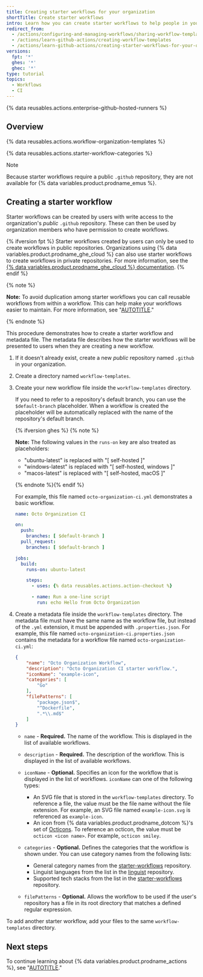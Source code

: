```yaml
---
title: Creating starter workflows for your organization
shortTitle: Create starter workflows
intro: Learn how you can create starter workflows to help people in your team add new workflows more easily.
redirect_from:
  - /actions/configuring-and-managing-workflows/sharing-workflow-templates-within-your-organization
  - /actions/learn-github-actions/creating-workflow-templates
  - /actions/learn-github-actions/creating-starter-workflows-for-your-organization
versions:
  fpt: '*'
  ghes: '*'
  ghec: '*'
type: tutorial
topics:
  - Workflows
  - CI
---
```


{% data reusables.actions.enterprise-github-hosted-runners %}

## Overview

{% data reusables.actions.workflow-organization-templates %}

{% data reusables.actions.starter-workflow-categories %}

> [!NOTE]
> Because starter workflows require a public `.github` repository, they are not available for {% data variables.product.prodname_emus %}.

## Creating a starter workflow

Starter workflows can be created by users with write access to the organization's _public_ `.github` repository. These can then be used by organization members who have permission to create workflows.

{% ifversion fpt %}
Starter workflows created by users can only be used to create workflows in public repositories. Organizations using {% data variables.product.prodname_ghe_cloud %} can also use starter workflows to create workflows in private repositories. For more information, see the [{% data variables.product.prodname_ghe_cloud %} documentation](/enterprise-cloud@latest/actions/using-workflows/creating-starter-workflows-for-your-organization).
{% endif %}

{% note %}

**Note:** To avoid duplication among starter workflows you can call reusable workflows from within a workflow. This can help make your workflows easier to maintain. For more information, see "[AUTOTITLE](/actions/using-workflows/reusing-workflows)."

{% endnote %}

This procedure demonstrates how to create a starter workflow and metadata file. The metadata file describes how the starter workflows will be presented to users when they are creating a new workflow.

1. If it doesn't already exist, create a new _public_ repository named `.github` in your organization.
1. Create a directory named `workflow-templates`.
1. Create your new workflow file inside the `workflow-templates` directory.

   If you need to refer to a repository's default branch, you can use the `$default-branch` placeholder. When a workflow is created the placeholder will be automatically replaced with the name of the repository's default branch.

   {% ifversion ghes %}
   {% note %}

   **Note:** The following values in the `runs-on` key are also treated as placeholders:

   * "ubuntu-latest" is replaced with "[ self-hosted ]"
   * "windows-latest" is replaced with "[ self-hosted, windows ]"
   * "macos-latest" is replaced with "[ self-hosted, macOS ]"

   {% endnote %}{% endif %}

   For example, this file named `octo-organization-ci.yml` demonstrates a basic workflow.

   ```yaml copy
   name: Octo Organization CI

   on:
     push:
       branches: [ $default-branch ]
     pull_request:
       branches: [ $default-branch ]

   jobs:
     build:
       runs-on: ubuntu-latest

       steps:
         - uses: {% data reusables.actions.action-checkout %}

         - name: Run a one-line script
           run: echo Hello from Octo Organization
   ```

1. Create a metadata file inside the `workflow-templates` directory. The metadata file must have the same name as the workflow file, but instead of the `.yml` extension, it must be appended with `.properties.json`. For example, this file named `octo-organization-ci.properties.json` contains the metadata for a workflow file named `octo-organization-ci.yml`:

   ```json copy
   {
       "name": "Octo Organization Workflow",
       "description": "Octo Organization CI starter workflow.",
       "iconName": "example-icon",
       "categories": [
           "Go"
       ],
       "filePatterns": [
           "package.json$",
           "^Dockerfile",
           ".*\\.md$"
       ]
   }
   ```

   * `name` - **Required.** The name of the workflow. This is displayed in the list of available workflows.
   * `description` - **Required.** The description of the workflow. This is displayed in the list of available workflows.
   * `iconName` - **Optional.** Specifies an icon for the workflow that is displayed in the list of workflows. `iconName` can one of the following types:
     * An SVG file that is stored in the `workflow-templates` directory. To reference a file, the value must be the file name without the file extension. For example, an SVG file named `example-icon.svg` is referenced as `example-icon`.
     * An icon from {% data variables.product.prodname_dotcom %}'s set of [Octicons](https://primer.style/octicons/). To reference an octicon, the value must be `octicon <icon name>`. For example, `octicon smiley`.
   * `categories` - **Optional.** Defines the categories that the workflow is shown under. You can use category names from the following lists:
     * General category names from the [starter-workflows](https://github.com/actions/starter-workflows/blob/main/README.md#categories) repository.
     * Linguist languages from the list in the [linguist](https://github.com/github-linguist/linguist/blob/master/lib/linguist/languages.yml) repository.
     * Supported tech stacks from the list in the [starter-workflows](https://github.com/github-starter-workflows/repo-analysis-partner/blob/main/tech_stacks.yml) repository.

   * `filePatterns` - **Optional.** Allows the workflow to be used if the user's repository has a file in its root directory that matches a defined regular expression.

To add another starter workflow, add your files to the same `workflow-templates` directory.

## Next steps

To continue learning about {% data variables.product.prodname_actions %}, see "[AUTOTITLE](/actions/learn-github-actions/using-starter-workflows)."
